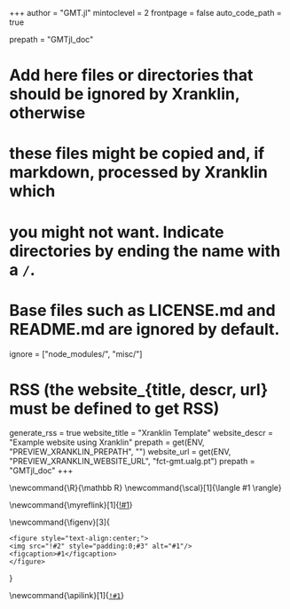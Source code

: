 <!--
Add here global page variables to use throughout your website.
-->
+++
author = "GMT.jl"
mintoclevel = 2
frontpage = false
auto_code_path = true

prepath = "GMTjl_doc"

# Add here files or directories that should be ignored by Xranklin, otherwise
# these files might be copied and, if markdown, processed by Xranklin which
# you might not want. Indicate directories by ending the name with a `/`.
# Base files such as LICENSE.md and README.md are ignored by default.
ignore = ["node_modules/", "misc/"]

# RSS (the website_{title, descr, url} must be defined to get RSS)
generate_rss = true
website_title = "Xranklin Template"
website_descr = "Example website using Xranklin"
prepath = get(ENV, "PREVIEW_XRANKLIN_PREPATH", "")
website_url = get(ENV, "PREVIEW_XRANKLIN_WEBSITE_URL", "fct-gmt.ualg.pt")
prepath = "GMTjl_doc"
+++

<!--
Add here global latex commands to use throughout your pages.
-->
\newcommand{\R}{\mathbb R}
\newcommand{\scal}[1]{\langle #1 \rangle}

<!-- myreflink{Basic Tutorial} expands to [Basic Tutorial](link_to_that) -->
\newcommand{\myreflink}[1]{[!#1](\reflink{!#1})}

\newcommand{\figenv}[3]{
~~~
<figure style="text-align:center;">
<img src="!#2" style="padding:0;#3" alt="#1"/>
<figcaption>#1</figcaption>
</figure>
~~~
}

\newcommand{\apilink}[1]{[`!#1`](/api/#!#1)}
